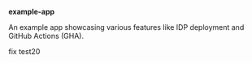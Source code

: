 **example-app**

An example app showcasing various features like IDP deployment and GitHub Actions (GHA).

fix test20
